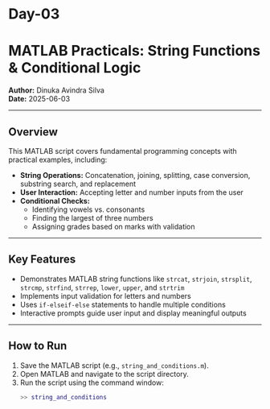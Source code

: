 # Day-03
# MATLAB Practicals: String Functions & Conditional Logic

**Author:** Dinuka Avindra Silva  
**Date:** 2025-06-03  

---

## Overview

This MATLAB script covers fundamental programming concepts with practical examples, including:

- **String Operations:** Concatenation, joining, splitting, case conversion, substring search, and replacement  
- **User Interaction:** Accepting letter and number inputs from the user  
- **Conditional Checks:**  
  - Identifying vowels vs. consonants  
  - Finding the largest of three numbers  
  - Assigning grades based on marks with validation  

---

## Key Features

- Demonstrates MATLAB string functions like `strcat`, `strjoin`, `strsplit`, `strcmp`, `strfind`, `strrep`, `lower`, `upper`, and `strtrim`  
- Implements input validation for letters and numbers  
- Uses `if-elseif-else` statements to handle multiple conditions  
- Interactive prompts guide user input and display meaningful outputs  

---

## How to Run

1. Save the MATLAB script (e.g., `string_and_conditions.m`).  
2. Open MATLAB and navigate to the script directory.  
3. Run the script using the command window:  
   ```matlab
   >> string_and_conditions

